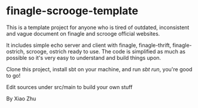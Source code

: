 finagle-scrooge-template
========================
This is a template project for anyone who is tired of outdated, inconsistent and vague document on finagle and scrooge official websites.

It includes simple echo server and client with finagle, finagle-thrift, finagle-ostrich, scrooge, ostrich ready to use. The code is simplified as much as possible so it's very easy to understand and build things upon.

Clone this project, install sbt on your machine, and run _sbt run_, you're good to go!

Edit sources under src/main to build your own stuff

By Xiao Zhu
